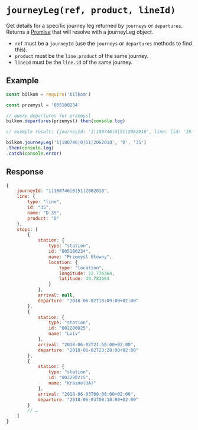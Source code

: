# `journeyLeg(ref, product, lineId)`

Get details for a specific journey leg returned by `journeys` or `departures`. Returns a [Promise](https://developer.mozilla.org/en-US/docs/Web/JavaScript/Reference/Global_Objects/promise) that will resolve with a journeyLeg object.

- `ref` must be a `journeyId` (use the `journeys` or `departures` methods to find this).
- `product` must be the `line.product` of the same journey.
- `lineId` must be the `line.id` of the same journey.

## Example

```js
const bilkom = require('bilkom')

const przemysl = '005100234'

// query departures for przemysl
bilkom.departures(przemysl).then(console.log)

// example result: {journeyId: '1|180746|0|51|2062018', line: {id: '35', product: 'D'}, …}

bilkom.journeyLeg('1|180746|0|51|2062018', 'D', '35')
.then(console.log)
.catch(console.error)
```

## Response

```js
{
    journeyId: "1|180746|0|51|2062018",
    line: {
        type: "line",
        id: "35",
        name: "D 35",
        product: "D"
    },
    stops: [
        {
            station: {
                type: "station",
                id: "005100234",
                name: "Przemyśl Główny",
                location: {
                    type: "location",
                    longitude: 22.776364,
                    latitude: 49.783664
                }
            },
            arrival: null,
            departure: "2018-06-02T18:09:00+02:00"
        },
        {
            station: {
                type: "station",
                id: "002200025",
                name: "Lviv"
            },
            arrival: "2018-06-02T21:50:00+02:00",
            departure: "2018-06-02T23:28:00+02:00"
        },
        {
            station: {
                type: "station",
                id: "002200215",
                name: "Krasne(UA)"
            },
            arrival: "2018-06-03T00:08:00+02:00",
            departure: "2018-06-03T00:10:00+02:00"
        }
        // …
    ]
}
```
